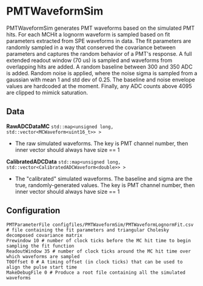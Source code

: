 # PMTWaveformSim

PMTWaveformSim generates PMT waveforms based on the simulated PMT hits. For each MCHit a lognorm waveform is sampled based on fit parameters extracted from SPE waveforms in data. The fit parameters are randomly sampled in a way that conserved the covariance between parameters and captures the random behavior of a PMT's response. A full extended readout window (70 us) is sampled and waveforms from overlapping hits are added. A random baseline between 300 and 350 ADC is added. Random noise is applied, where the noise sigma is sampled from a gaussian with mean 1 and std dev of 0.25. The baseline and noise envelope values are hardcoded at the moment. Finally, any ADC counts above 4095 are clipped to mimick saturation. 

## Data

**RawADCDataMC** `std::map<unsigned long, std::vector<MCWaveform<uint16_t>> >`
* The raw simulated waveforms. The key is PMT channel number, then inner vector should always have size == 1

**CalibratedADCData** `std::map<unsigned long, std::vector<CalibratedADCWaveform<double>> >`
* The "calibrated" simulated waveforms. The baseline and sigma are the true, randomly-generated values. The key is PMT channel number, then inner vector should always have size == 1


## Configuration

```
PMTParameterFile configfiles/PMTWaveformSim/PMTWaveformLognormFit.csv # file containing the fit parameters and triangular Cholesky decomposed covariance matrix
Prewindow 10 # number of clock ticks before the MC hit time to begin sampling the fit function
ReadoutWindow 35 # number of clock ticks around the MC hit time over which waveforms are sampled
T0Offset 0 # A timing offset (in clock ticks) that can be used to align the pulse start time
MakeDebugFile 0 # Produce a root file containing all the simulated waveforms
```
